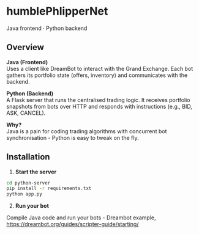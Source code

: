 # humblePhlipperNet
Java frontend · Python backend

## Overview

**Java (Frontend)**  
Uses a client like DreamBot to interact with the Grand Exchange. Each bot gathers its portfolio state (offers, inventory) and communicates with the backend.

**Python (Backend)**  
A Flask server that runs the centralised trading logic. It receives portfolio snapshots from bots over HTTP and responds with instructions (e.g., BID, ASK, CANCEL).

**Why?**  
Java is a pain for coding trading algorithms with concurrent bot synchronisation - Python is easy to tweak on the fly.

## Installation

1. **Start the server**

```bash
cd python-server
pip install -r requirements.txt
python app.py
```

2. **Run your bot**

Compile Java code and run your bots - Dreambot example, https://dreambot.org/guides/scripter-guide/starting/
